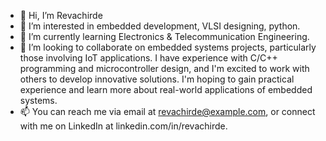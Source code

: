- 👋 Hi, I’m Revachirde
- 👀 I’m interested in embedded development, VLSI designing, python.
- 🌱 I’m currently learning Electronics & Telecommunication Engineering.
- 💞️ I’m looking to collaborate on embedded systems projects, particularly those involving IoT applications. I have experience with C/C++ programming and microcontroller design, and I'm excited to work with others to develop innovative solutions. I'm hoping to gain practical experience and learn more about real-world applications of embedded systems.
- 📫 You can reach me via email at revachirde@example.com, or connect with me on LinkedIn at linkedin.com/in/revachirde.
  

<!---
Revachirde/Revachirde is a ✨ special ✨ repository because its `README.md` (this file) appears on your GitHub profile.
You can click the Preview link to take a look at your changes.
--->
